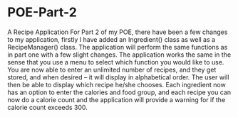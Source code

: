 # POE-Part-2
A Recipe Application 
For Part 2 of my POE, there have been a few changes to my application, firstly I have added an Ingredient() class as well as a RecipeManager() class. The application will perform the same functions as in part one with a few slight changes. The application works the same in the sense that you use a menu to select which function you would like to use. You are now able to enter an unlimited number of recipes, and they get stored, and when desired – it will display in alphabetical order. The user will then be able to display which recipe he/she chooses. Each ingredient now has an option to enter the calories and food group, and each recipe you can now do a calorie count and the application will provide a warning for if the calorie count exceeds 300.  
